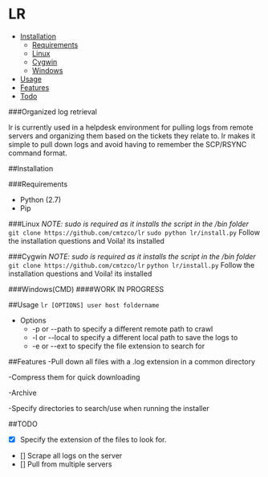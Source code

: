 # LR

* [Installation](https://github.com/cmtzco/lr#organized-log-retrieval)
    * [Requirements]()
    * [Linux]()
    * [Cygwin]()
    * [Windows]()
* [Usage](https://github.com/cmtzco/lr#usage)
* [Features](https://github.com/cmtzco/lr#features)
* [Todo](https://github.com/cmtzco/lr#todo)

###Organized log retrieval

lr is currently used in a helpdesk environment for pulling logs from remote servers and 
organizing them based on the tickets they relate to.  lr makes it simple to pull down logs 
and avoid having to remember the SCP/RSYNC command format.  

##Installation

###Requirements
* Python (2.7)
* Pip


###Linux
*NOTE: sudo is required as it installs the script in the /bin folder*
`git clone https://github.com/cmtzco/lr`
`sudo python lr/install.py`
Follow the installation questions and Voila! its installed


###Cygwin
*NOTE: sudo is required as it installs the script in the /bin folder*
`git clone https://github.com/cmtzco/lr`
`python lr/install.py`
Follow the installation questions and Voila! its installed


###Windows(CMD)
####WORK IN PROGRESS


##Usage
`lr [OPTIONS] user host foldername`
* Options
    * -p or --path to specify a different remote path to crawl 
    * -l or --local to specify a different local path to save the logs to
    * -e or --ext to specify the file extension to search for

##Features
-Pull down all files with a .log extension in a common directory

-Compress them for quick downloading

-Archive

-Specify directories to search/use when running the installer


##TODO
- [X] Specify the extension of the files to look for.
- [] Scrape all logs on the server
- [] Pull from multiple servers


